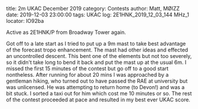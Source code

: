 title: 2m UKAC December 2019
category: Contests
author: Matt, MØIZZ
date: 2019-12-03 23:00:00
tags: UKAC
log: 2E1HNK_2019_12_03_144 MHz_1
locator: IO92ba



Active as 2E1HNK/P from Broadway Tower again.


Got off to a late start as I tried to put up a 9m mast to take best advantage of the forecast tropo enhancement. The mast had other ideas and effected an uncontrolled descent. This bent one of the elements but not too severely, so it didn't take long to bend it back and put the mast up at the usual 6m. I missed the first 15 minutes of the contest but go off to a good start nontheless. After running for about 20 mins I was approached by a gentleman hiking, who turned out to have passed the RAE at university but was unlicensed. He was attempting to return home (to Devon!) and was a bit stuck. I sorted a taxi out for him which cost me 10 minutes or so. The rest of the contest proceeded at pace and resulted in my best ever UKAC score.
